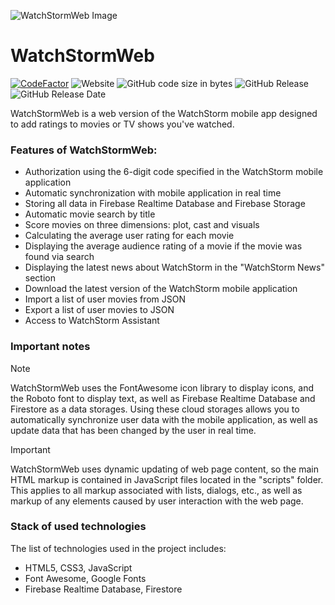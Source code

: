 ![WatchStormWeb Image](https://i.ibb.co/QdrRvGs/Watch-Storm-Web.jpg)
# WatchStormWeb
[![CodeFactor](https://www.codefactor.io/repository/github/kolyafedorenko/watchstormweb/badge)](https://www.codefactor.io/repository/github/kolyafedorenko/watchstormweb)
![Website](https://img.shields.io/website?url=https%3A%2F%2Fwatchstorm.ru%2F)
![GitHub code size in bytes](https://img.shields.io/github/languages/code-size/KolyaFedorenko/WatchStormWeb?color=brighteen)
![GitHub Release](https://img.shields.io/github/v/release/KolyaFedorenko/WatchStormWeb?color=brighteen)
![GitHub Release Date](https://img.shields.io/github/release-date/KolyaFedorenko/WatchStormWeb)

WatchStormWeb is a web version of the WatchStorm mobile app designed to add ratings to movies or TV shows you've watched.

### Features of WatchStormWeb:
- Authorization using the 6-digit code specified in the WatchStorm mobile application
- Automatic synchronization with mobile application in real time
- Storing all data in Firebase Realtime Database and Firebase Storage
- Automatic movie search by title
- Score movies on three dimensions: plot, cast and visuals
- Calculating the average user rating for each movie
- Displaying the average audience rating of a movie if the movie was found via search
- Displaying the latest news about WatchStorm in the "WatchStorm News" section
- Download the latest version of the WatchStorm mobile application
- Import a list of user movies from JSON
- Export a list of user movies to JSON
- Access to WatchStorm Assistant

### Important notes
> [!NOTE]  
> WatchStormWeb uses the FontAwesome icon library to display icons, and the Roboto font to display text, as well as Firebase Realtime Database and Firestore as a data storages.
> Using these cloud storages allows you to automatically synchronize user data with the mobile application, as well as update data that has been changed by the user in real time.

> [!IMPORTANT]  
> WatchStormWeb uses dynamic updating of web page content, so the main HTML markup is contained in JavaScript files located in the "scripts" folder.
> This applies to all markup associated with lists, dialogs, etc., as well as markup of any elements caused by user interaction with the web page.

### Stack of used technologies
The list of technologies used in the project includes:
- HTML5, CSS3, JavaScript
- Font Awesome, Google Fonts
- Firebase Realtime Database, Firestore
